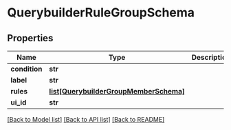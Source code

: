 # QuerybuilderRuleGroupSchema

## Properties
Name | Type | Description | Notes
------------ | ------------- | ------------- | -------------
**condition** | **str** |  | 
**label** | **str** |  | [optional] 
**rules** | [**list[QuerybuilderGroupMemberSchema]**](QuerybuilderGroupMemberSchema.md) |  | 
**ui_id** | **str** |  | [optional] 

[[Back to Model list]](../README.md#documentation-for-models) [[Back to API list]](../README.md#documentation-for-api-endpoints) [[Back to README]](../README.md)


